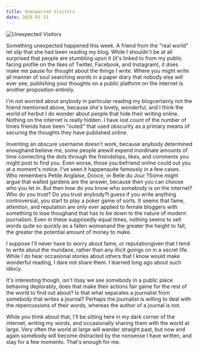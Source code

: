 ```yaml
---
title: Unexpected Visitors
date: 2016-01-31
---
```


![Unexpected Visitors](https://source.unsplash.com/s9CC2SKySJM/1600x900)

Something unexpected happened this week. A friend from the "real world" let slip that she had been reading my blog. While I shouldn't be at all surprised that people are stumbling upon it (it's linked to from my public facing profile on the likes of Twitter, Facebook, and Instagram), it does make me pause for thought about the things I write. Where you might write all manner of soul searching words in a paper diary that nobody else will ever see, publishing your thoughts on a public platform on the internet is another proposition entirely.

I'm not worried about anybody in particular reading my blogcertainly not the friend mentioned above, because she's lovely, wonderful, and I think the world of herbut I do wonder about people that hide their writing online. Nothing on the internet is really hidden. I have lost count of the number of times friends have been "outed" that used obscurity as a primary means of securing the thoughts they have published online.

Inventing an obscure username doesn't work, because anybody determined enoughand believe me, some people arewill expend inordinate amounts of time connecting the dots through the friendships, likes, and comments you might post to find you. Even worse, those you befriend online could out you at a moment's notice. I've seen it happenquite famously in a few cases. Who remembers Petite Anglaise, Dooce, or Belle du Jour ?Some might argue that walled gardens are the answer, because then you can choose who you let in. But then how do you know who somebody is on the internet? Who do you trust? Do you trust anybody?I guess if you write anything controversial, you start to play a poker game of sorts. It seems that fame, attention, and reputation are only ever applied to female bloggers with something to lose thoughand that has to be down to the nature of modern journalism. Even in these supposedly equal times, nothing seems to sell words quite so quickly as a fallen womanand the greater the height to fall, the greater the potential amount of money to make.

I suppose I'll never have to worry about fame, or reputationgiven that I tend to write about the mundane, rather than any illicit goings on in a secret life. While I do hear occasional stories about others that I know would make wonderful reading, I dare not share them. I learned long ago about such idiocy.

It's interesting though, isn't itsay we see somebody in a public place behaving deplorably, does that make their actions fair game for the rest of the world to find out about? Is that what separates a journalist from somebody that writes a journal? Perhaps the journalist is willing to deal with the repercussions of their words, whereas the author of a journal is not.

While you think about that, I'll be sitting here in my dark corner of the internet, writing my words, and occasionally sharing them with the world at large. Very often the world at large will wander straight past, but now and again somebody will become distracted by the nonsense I have written, and stay for a few moments. That's enough for me.